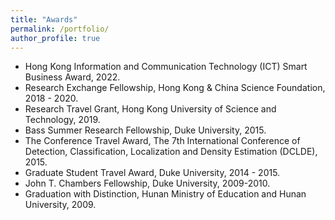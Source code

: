 ```yaml
---
title: "Awards"
permalink: /portfolio/
author_profile: true
---
```


* Hong Kong Information and Communication Technology (ICT) Smart Business Award, 2022.
* Research Exchange Fellowship, Hong Kong & China Science Foundation, 2018 - 2020.
* Research Travel Grant, Hong Kong University of Science and Technology, 2019. 
* Bass Summer Research Fellowship, Duke University, 2015. 
* The Conference Travel Award, The 7th International Conference of Detection, Classification, Localization and Density Estimation (DCLDE), 2015.
* Graduate Student Travel Award, Duke University, 2014 - 2015. 
* John T. Chambers Fellowship, Duke University, 2009-2010.
* Graduation with Distinction, Hunan Ministry of Education and Hunan University, 2009.
